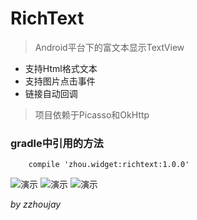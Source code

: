 # RichText

> Android平台下的富文本显示TextView

* 支持Html格式文本
* 支持图片点击事件
* 链接自动回调

> 项目依赖于Picasso和OkHttp

### gradle中引用的方法

```
    compile 'zhou.widget:richtext:1.0.0'
```

![演示](http://git.oschina.net/uploads/images/2015/0721/172827_3339b62f_141009.png "演示")
![演示](http://git.oschina.net/uploads/images/2015/0721/172849_7a001c35_141009.png "演示")
![演示](http://git.oschina.net/uploads/images/2015/0721/172909_0b684a96_141009.png "演示")


_by zzhoujay_